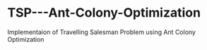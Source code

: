 TSP---Ant-Colony-Optimization
=============================

Implementaion of Travelling Salesman Problem using Ant Colony Optimization
